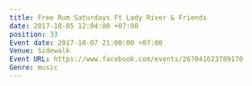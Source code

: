 ```yaml
---
title: Free Rum Saturdays Ft Lady River & Friends
date: 2017-10-05 12:04:00 +07:00
position: 33
Event date: 2017-10-07 21:00:00 +07:00
Venue: Sidewalk
Event URL: https://www.facebook.com/events/267041623789170
Genre: music
---
```


